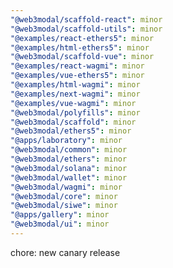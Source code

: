 ```yaml
---
"@web3modal/scaffold-react": minor
"@web3modal/scaffold-utils": minor
"@examples/react-ethers5": minor
"@examples/html-ethers5": minor
"@web3modal/scaffold-vue": minor
"@examples/react-wagmi": minor
"@examples/vue-ethers5": minor
"@examples/html-wagmi": minor
"@examples/next-wagmi": minor
"@examples/vue-wagmi": minor
"@web3modal/polyfills": minor
"@web3modal/scaffold": minor
"@web3modal/ethers5": minor
"@apps/laboratory": minor
"@web3modal/common": minor
"@web3modal/ethers": minor
"@web3modal/solana": minor
"@web3modal/wallet": minor
"@web3modal/wagmi": minor
"@web3modal/core": minor
"@web3modal/siwe": minor
"@apps/gallery": minor
"@web3modal/ui": minor
---
```


chore: new canary release
